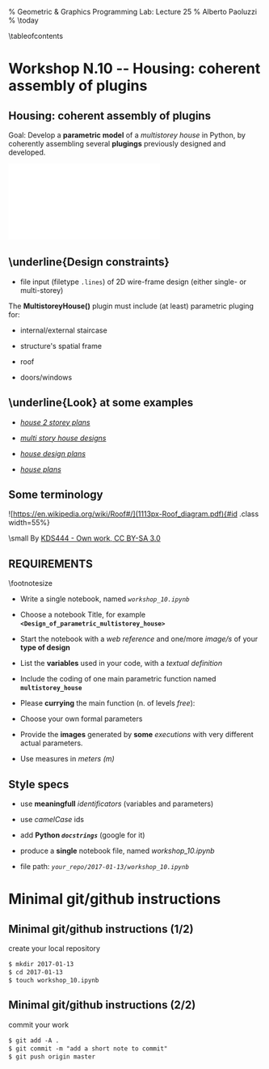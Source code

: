 % Geometric \& Graphics Programming Lab: Lecture 25
% Alberto Paoluzzi
% \today

\tableofcontents

# Workshop N.10 --  Housing: coherent assembly of plugins

## Housing: coherent assembly of plugins

Goal: Develop a **parametric model** of a _multistorey house_ in Python, by coherently assembling several **plugings** previously designed and developed.

![[*Images from Google*](https://www.google.it/search?q=multi+story+house+designs&client=safari&rls=en&source=lnms&tbm=isch&sa=X&ved=0ahUKEwjn56Doqb7RAhVhC8AKHYLdAZgQ_AUICCgB&biw=1440&bih=812)](multistoryHousing.pdf "drawings.pdf")  


##  \underline{Design constraints}

*	file input (filetype `.lines`) of 2D wire-frame design  (either single- or multi-storey)


The **MultistoreyHouse()** plugin must include (at least) parametric pluging for:


*	internal/external staircase

*	structure's spatial frame
	
*	roof

*	doors/windows




##  \underline{Look} at some examples


*	[_house 2 storey plans_](https://www.google.it/search?q=multi+story+house+designs&client=safari&rls=en&source=lnms&tbm=isch&sa=X&ved=0ahUKEwjn56Doqb7RAhVhC8AKHYLdAZgQ_AUICCgB&biw=1440&bih=812#tbm=isch&q=house+2+storey+plans)


*	[_multi story house designs_](https://www.google.it/search?q=multi+story+house+designs&client=safari&rls=en&source=lnms&tbm=isch&sa=X&ved=0ahUKEwjn56Doqb7RAhVhC8AKHYLdAZgQ_AUICCgB&biw=1440&bih=812)


*	[_house design plans_](https://www.google.it/search?q=multi+story+house+designs&client=safari&rls=en&source=lnms&tbm=isch&sa=X&ved=0ahUKEwjn56Doqb7RAhVhC8AKHYLdAZgQ_AUICCgB&biw=1440&bih=812#tbm=isch&q=house+design+plans)


*	[_house plans_](https://www.google.it/search?q=multi+story+house+designs&client=safari&rls=en&source=lnms&tbm=isch&sa=X&ved=0ahUKEwjn56Doqb7RAhVhC8AKHYLdAZgQ_AUICCgB&biw=1440&bih=812#tbm=isch&q=house+plans)



##  Some terminology

![https://en.wikipedia.org/wiki/Roof#/](1113px-Roof_diagram.pdf){#id .class width=55%}

\small
By [KDS444 - Own work, CC BY-SA 3.0](https://commons.wikimedia.org/w/index.php?curid=22011764)



## REQUIREMENTS

\footnotesize

*	Write a single notebook,  named *`workshop_10.ipynb`* 

*	Choose a notebook Title,  for example **`<Design_of_parametric_multistorey_house>`** 

*	Start the notebook with a *web reference* and one/more *image/s* of your **type of design** 

*	List the **variables** used in your code, with a *textual definition*

*	Include the coding of one main parametric function named **`multistorey_house`**

*   Please **currying** the main function (n. of levels *free*): 

*	Choose your own formal parameters 

*	Provide the **images** generated by **some**  *executions* with very different actual parameters.

* 	Use measures in *meters ($m$)*



## Style specs 


*	use **meaningfull** _identificators_ (variables and parameters)

*	use _camelCase_ ids

*	add **Python _`docstrings`_** (google for it)

*	produce a **single** notebook file, named *workshop_10.ipynb*

*	file path:  _`your_repo/2017-01-13/workshop_10.ipynb`_




# Minimal git/github instructions


## Minimal git/github instructions  (1/2)

create your local repository

```
$ mkdir 2017-01-13
$ cd 2017-01-13
$ touch workshop_10.ipynb
```


## Minimal git/github instructions  (2/2)

commit your work

```
$ git add -A .
$ git commit -m "add a short note to commit"
$ git push origin master
```

